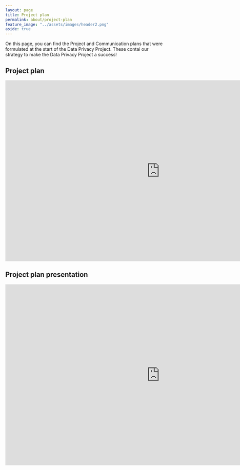 ```yaml
---
layout: page
title: Project plan
permalink: about/project-plan
feature_image: "../assets/images/header2.png"
aside: true
---
```


On this page, you can find the Project and Communication plans that were formulated at the start of the Data Privacy Project. These contai our strategy to make the Data Privacy Project a success!

## Project plan
<embed src="https://utrechtuniversity.github.io/dataprivacyproject/assets/docs/dpp-projectplan.pdf" type="application/pdf" width="962px" height="565px"/>

## Project plan presentation
<iframe src="https://onedrive.live.com/embed?cid=620E13C0C031ABC1&amp;resid=620E13C0C031ABC1%2117636&amp;authkey=AEG6U5EXDvM5nFs&amp;em=2&amp;wdAr=1.7777777777777777" width="962px" height="565px" frameborder="0">This presentation contains the project and communication plan of the Data Privacy Project, created in September 2021, last updated March 2022.</iframe>